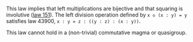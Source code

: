 This law implies that left multiplications are bijective and that squaring is involutive ([law 151](https://teorth.github.io/equational_theories/implications/?151)).  The left division operation defined by `x ◇ (x : y) = y` satisfies law 43900, `x : y = z : ((y : z) : (x : y))`.

This law cannot hold in a (non-trivial) commutative magma or quasigroup.
